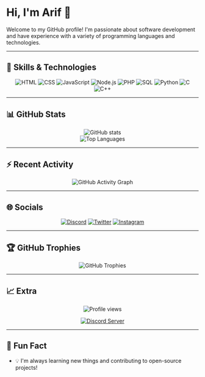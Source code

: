 # Hi, I'm Arif 👋

Welcome to my GitHub profile! I'm passionate about software development and have experience with a variety of programming languages and technologies.

---

## 🚀 Skills & Technologies

<p align="center">
  <img src="https://img.shields.io/badge/HTML-E34F26?style=for-the-badge&logo=html5&logoColor=white" alt="HTML" />
  <img src="https://img.shields.io/badge/CSS-1572B6?style=for-the-badge&logo=css3&logoColor=white" alt="CSS" />
  <img src="https://img.shields.io/badge/JavaScript-F7DF1E?style=for-the-badge&logo=javascript&logoColor=black" alt="JavaScript" />
  <img src="https://img.shields.io/badge/Node.js-339933?style=for-the-badge&logo=nodedotjs&logoColor=white" alt="Node.js" />
  <img src="https://img.shields.io/badge/PHP-777BB4?style=for-the-badge&logo=php&logoColor=white" alt="PHP" />
  <img src="https://img.shields.io/badge/SQL-4479A1?style=for-the-badge&logo=mysql&logoColor=white" alt="SQL" />
  <img src="https://img.shields.io/badge/Python-3776AB?style=for-the-badge&logo=python&logoColor=white" alt="Python" />
  <img src="https://img.shields.io/badge/C-00599C?style=for-the-badge&logo=c&logoColor=white" alt="C" />
  <img src="https://img.shields.io/badge/C++-00599C?style=for-the-badge&logo=cplusplus&logoColor=white" alt="C++" />
</p>

---

## 📊 GitHub Stats

<p align="center">
  <img src="https://github-readme-stats.vercel.app/api?username=alonearif25&show_icons=true&theme=radical" alt="GitHub stats" /> <br>
  <img src="https://github-readme-stats.vercel.app/api/top-langs/?username=alonearif25&layout=compact&theme=radical" alt="Top Languages" />
</p>

---

## ⚡ Recent Activity

<p align="center">
  <img src="https://github-readme-activity-graph.vercel.app/graph?username=alonearif25&theme=radical" alt="GitHub Activity Graph" />
</p>


---

## 🌐 Socials

<p align="center">
  <a href="https://discord.gg/WtYKSf6gTV"><img src="https://img.shields.io/badge/Discord-5865F2?style=for-the-badge&logo=discord&logoColor=white" alt="Discord"></a>
  <a href="https://twitter.com/alonearif25"><img src="https://img.shields.io/badge/Twitter-1DA1F2?style=for-the-badge&logo=twitter&logoColor=white" alt="Twitter"></a>
  <a href="https://www.instagram.com/a1rf.f"><img src="https://img.shields.io/badge/Instagram-E4405F?style=for-the-badge&logo=instagram&logoColor=white" alt="Instagram"></a>
</p>

---

## 🏆 GitHub Trophies

<p align="center">
  <img src="https://github-profile-trophy.vercel.app/?username=alonearif25&theme=radical" alt="GitHub Trophies" />
</p>

---

## 📈 Extra

<p align="center">
  <img src="https://komarev.com/ghpvc/?username=alonearif25&color=blueviolet" alt="Profile views" />
 
  
</p>

<p align="center">
  <a href="https://discord.gg/your-discord-link">
    <img src="https://img.shields.io/badge/Join%20my%20Discord%20Server-7289DA?style=for-the-badge&logo=discord&logoColor=white" alt="Discord Server">
  </a>
</p>

---

## 🎯 Fun Fact

- 💡 I'm always learning new things and contributing to open-source projects!

